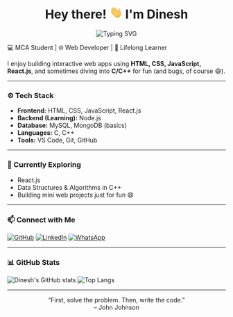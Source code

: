 <h1 align="center">
  Hey there! <img src="https://raw.githubusercontent.com/ABSphreak/ABSphreak/master/gifs/Hi.gif" width="30px">
  I'm Dinesh
</h1>

<p align="center">
  <img src="https://readme-typing-svg.herokuapp.com?font=Fira+Code&size=22&pause=1000&center=true&vCenter=true&width=440&lines=MCA+Student;Web+Developer;Coder+%26+Problem+Solver;Always+learning+new+things" alt="Typing SVG" />
</p>

💻 MCA Student | 🌐 Web Developer | 🧠 Lifelong Learner  

I enjoy building interactive web apps using **HTML, CSS, JavaScript, React.js**, and sometimes diving into **C/C++** for fun (and bugs, of course 😅). 

---

### ⚙️ Tech Stack
- **Frontend:** HTML, CSS, JavaScript, React.js
- **Backend (Learning):** Node.js  
- **Database:** MySQL, MongoDB (basics)  
- **Languages:** C, C++  
- **Tools:** VS Code, Git, GitHub  
  

---

### 🚀 Currently Exploring
- React.js  
- Data Structures & Algorithms in C++  
- Building mini web projects just for fun 😄  

---

### 📫 Connect with Me
[![GitHub](https://img.shields.io/badge/GitHub-dinesh7668-black?style=flat&logo=github)](https://github.com/dinesh7668)
[![LinkedIn](https://img.shields.io/badge/LinkedIn-blue?style=flat&logo=linkedin)](www.linkedin.com/in/dinesh-pal-web-developer)
[![WhatsApp](https://img.shields.io/badge/WhatsApp-green?style=flat&logo=whatsapp)](https://wa.me/7668019156)

---

### 📊 GitHub Stats
![Dinesh's GitHub stats](https://github-readme-stats.vercel.app/api?username=dinesh7668&show_icons=true&theme=radical)
![Top Langs](https://github-readme-stats.vercel.app/api/top-langs/?username=dinesh7668&layout=compact&theme=radical)

---

<p align="center">
  “First, solve the problem. Then, write the code.”  
  <br>– John Johnson
</p>
